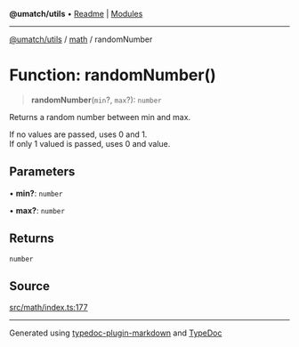 **@umatch/utils** • [Readme](../../index.md) \| [Modules](../../modules.md)

***

[@umatch/utils](../../modules.md) / [math](../index.md) / randomNumber

# Function: randomNumber()

> **randomNumber**(`min`?, `max`?): `number`

Returns a random number between min and max.

If no values are passed, uses 0 and 1.<br>
If only 1 valued is passed, uses 0 and value.

## Parameters

• **min?**: `number`

• **max?**: `number`

## Returns

`number`

## Source

[src/math/index.ts:177](https://github.com/umatch-oficial/utils/blob/1c5b195/src/math/index.ts#L177)

***

Generated using [typedoc-plugin-markdown](https://www.npmjs.com/package/typedoc-plugin-markdown) and [TypeDoc](https://typedoc.org/)
